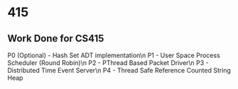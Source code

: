 # 415
## Work Done for CS415
P0 (Optional) - Hash Set ADT implementation\n
P1 - User Space Process Scheduler (Round Robin)\n
P2 - PThread Based Packet Driver\n
P3 - Distributed Time Event Server\n
P4 - Thread Safe Reference Counted String Heap
